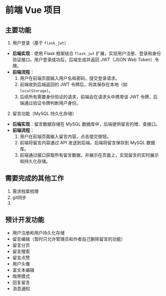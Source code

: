 # 前端 Vue 项目

## 主要功能

1. 用户登录（基于 `flask_jwt`）

- **后端实现**：使用 Flask 框架结合 `flask_jwt` 扩展，实现用户注册、登录和身份验证接口。用户登录成功后，后端生成并返回 JWT（JSON Web Token）令牌。
- **前端流程**：
    1. 用户在前端页面输入用户名和密码，提交登录请求。
    2. 前端收到后端返回的 JWT 令牌后，将其保存在本地（如 `localStorage`）。
    3. 后续所有需要身份验证的请求，前端会在请求头中携带该 JWT 令牌，后端通过验证令牌判断用户身份。

2. 留言功能（MySQL 持久化存储）

- **后端实现**：留言数据存储在 MySQL 数据库中，后端提供留言的增、查接口。
- **前端流程**：
    1. 用户在前端页面输入留言内容，点击提交按钮。
    2. 前端将留言内容通过 API 发送到后端，后端将留言保存到 MySQL 数据库。
    3. 前端通过接口获取所有留言数据，并展示在页面上，实现留言的实时展示和持久化存储。

## 需要完成的其他工作
1. 需求档案梳理
2. git同步
3. 

## 预计开发功能

- 用户注册和用户持久化存储
- 留言编辑（暂时只允许管理员和作者自己删除留言的功能）
- 留言分页
- 留言搜索
- 留言点赞
- 用户头像
- 富文本编辑
- 暗黑模式
- 回复留言
- 消息通知
